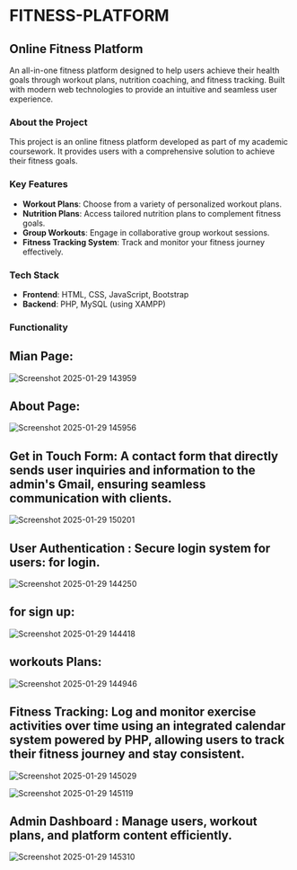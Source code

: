 # FITNESS-PLATFORM
## Online Fitness Platform
An all-in-one fitness platform designed to help users achieve their health goals through workout plans, nutrition coaching, and fitness tracking. Built with modern web technologies to provide an intuitive and seamless user experience.
### About the Project
This project is an online fitness platform developed as part of my academic coursework. It provides users with a comprehensive solution to achieve their fitness goals.

### Key Features
- **Workout Plans**: Choose from a variety of personalized workout plans.
- **Nutrition Plans**: Access tailored nutrition plans to complement fitness goals.
- **Group Workouts**: Engage in collaborative group workout sessions.
- **Fitness Tracking System**: Track and monitor your fitness journey effectively.

  
### Tech Stack
- **Frontend**: HTML, CSS, JavaScript, Bootstrap
- **Backend**: PHP, MySQL (using XAMPP)


### Functionality


## Mian Page:
![Screenshot 2025-01-29 143959](https://github.com/user-attachments/assets/1d5abd66-a339-40f0-ba40-c5c47d32f94c)

## About Page:

![Screenshot 2025-01-29 145956](https://github.com/user-attachments/assets/69b5ef97-36df-4549-9ff2-4a84324c7d4b)

## Get in Touch Form: A contact form that directly sends user inquiries and information to the admin's Gmail, ensuring seamless communication with clients.
![Screenshot 2025-01-29 150201](https://github.com/user-attachments/assets/ea4e8a84-f21b-463c-bb56-d22baf4e13bc)


## User Authentication : Secure login system for users: for login.
  ![Screenshot 2025-01-29 144250](https://github.com/user-attachments/assets/c613c48d-80b8-406a-b66b-a82a2a5d4ad2)

## for sign up:
![Screenshot 2025-01-29 144418](https://github.com/user-attachments/assets/3a1cdd49-5fe8-48d7-9c18-9e797ad4d0d6)

## workouts Plans:
  ![Screenshot 2025-01-29 144946](https://github.com/user-attachments/assets/9cddb916-3440-4494-9230-5d2b6788b395)


## Fitness Tracking: Log and monitor exercise activities over time using an integrated calendar system powered by PHP, allowing users to track their fitness journey and stay consistent.

![Screenshot 2025-01-29 145029](https://github.com/user-attachments/assets/0062925d-31ef-44f8-896b-4db2999fc914)


![Screenshot 2025-01-29 145119](https://github.com/user-attachments/assets/a325be80-8d8b-48c7-88cb-43e819801e19)


## Admin Dashboard : Manage users, workout plans, and platform content efficiently.
  
![Screenshot 2025-01-29 145310](https://github.com/user-attachments/assets/c5c3cb09-6d24-404e-a26d-3d2e7794169c)



